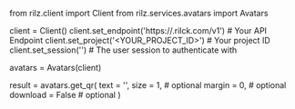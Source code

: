 from rilz.client import Client
from rilz.services.avatars import Avatars

client = Client()
client.set_endpoint('https://<REGION>.rilck.com/v1') # Your API Endpoint
client.set_project('<YOUR_PROJECT_ID>') # Your project ID
client.set_session('') # The user session to authenticate with

avatars = Avatars(client)

result = avatars.get_qr(
    text = '<TEXT>',
    size = 1, # optional
    margin = 0, # optional
    download = False # optional
)
